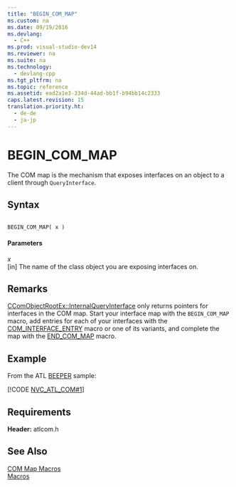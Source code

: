 ```yaml
---
title: "BEGIN_COM_MAP"
ms.custom: na
ms.date: 09/19/2016
ms.devlang: 
  - C++
ms.prod: visual-studio-dev14
ms.reviewer: na
ms.suite: na
ms.technology: 
  - devlang-cpp
ms.tgt_pltfrm: na
ms.topic: reference
ms.assetid: ead2a1e3-334d-44ad-bb1f-b94bb14c2333
caps.latest.revision: 15
translation.priority.ht: 
  - de-de
  - ja-jp
---
```

# BEGIN_COM_MAP
The COM map is the mechanism that exposes interfaces on an object to a client through `QueryInterface`.  
  
## Syntax  
  
```  
  
BEGIN_COM_MAP( x )  
```  
  
#### Parameters  
 *x*  
 [in] The name of the class object you are exposing interfaces on.  
  
## Remarks  
 [CComObjectRootEx::InternalQueryInterface](../vs140/CComObjectRootEx--InternalQueryInterface.md) only returns pointers for interfaces in the COM map. Start your interface map with the `BEGIN_COM_MAP` macro, add entries for each of your interfaces with the [COM_INTERFACE_ENTRY](../vs140/COM_INTERFACE_ENTRY--ATL-.md) macro or one of its variants, and complete the map with the [END_COM_MAP](../vs140/END_COM_MAP.md) macro.  
  
## Example  
 From the ATL [BEEPER](../vs140/Visual-C---Samples.md) sample:  
  
 [!CODE [NVC_ATL_COM#1](../CodeSnippet/VS_Snippets_Cpp/NVC_ATL_COM#1)]  
  
## Requirements  
 **Header:** atlcom.h  
  
## See Also  
 [COM Map Macros](../vs140/COM-Map-Macros.md)   
 [Macros](../vs140/ATL-Macros.md)